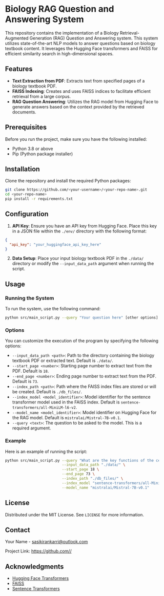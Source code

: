
# Biology RAG Question and Answering System

This repository contains the implementation of a Biology Retrieval-Augmented Generation (RAG) Question and Answering system. This system utilizes state-of-the-art NLP models to answer questions based on biology textbook content. It leverages the Hugging Face transformers and FAISS for efficient similarity search in high-dimensional spaces.

## Features

- **Text Extraction from PDF**: Extracts text from specified pages of a biology textbook PDF.
- **FAISS Indexing**: Creates and uses FAISS indices to facilitate efficient retrieval from a large corpus.
- **RAG Question Answering**: Utilizes the RAG model from Hugging Face to generate answers based on the context provided by the retrieved documents.

## Prerequisites

Before you run the project, make sure you have the following installed:
- Python 3.8 or above
- Pip (Python package installer)

## Installation

Clone the repository and install the required Python packages:

```bash
git clone https://github.com/<your-username>/<your-repo-name>.git
cd <your-repo-name>
pip install -r requirements.txt
```

## Configuration

1. **API Key**: Ensure you have an API key from Hugging Face. Place this key in a JSON file within the `./env/` directory with the following format:

```json
{
  "api_key": "your_huggingface_api_key_here"
}
```

2. **Data Setup**: Place your input biology textbook PDF in the `./data/` directory or modify the `--input_data_path` argument when running the script.

## Usage

### Running the System

To run the system, use the following command:

```bash
python src/main_script.py --query "Your question here" [other options]
```

### Options

You can customize the execution of the program by specifying the following options:

- `--input_data_path <path>`: Path to the directory containing the biology textbook PDF or extracted text. Default is `./data/`.
- `--start_page <number>`: Starting page number to extract text from the PDF. Default is `18`.
- `--end_page <number>`: Ending page number to extract text from the PDF. Default is `73`.
- `--index_path <path>`: Path where the FAISS index files are stored or will be created. Default is `./db_files/`.
- `--index_model <model_identifier>`: Model identifier for the sentence transformer model used in the FAISS index. Default is `sentence-transformers/all-MiniLM-l6-v2`.
- `--model_name <model_identifier>`: Model identifier on Hugging Face for the RAG model. Default is `mistralai/Mistral-7B-v0.1`.
- `--query <text>`: The question to be asked to the model. This is a required argument.

### Example

Here is an example of running the script:

```bash
python src/main_script.py --query "What are the key functions of the cell membrane?" \
                          --input_data_path "./data/" \
                          --start_page 18 \
                          --end_page 73 \
                          --index_path "./db_files/" \
                          --index_model "sentence-transformers/all-MiniLM-l6-v2" \
                          --model_name "mistralai/Mistral-7B-v0.1"
```



## License

Distributed under the MIT License. See `LICENSE` for more information.

## Contact

Your Name - [sasikirankarri@outlook.com](mailto:sasikirankarri@outlook.com)

Project Link: [https://github.com/<your-username>/](https://github.com/<your-username>/<your-repo-name>)

## Acknowledgments

- [Hugging Face Transformers](https://huggingface.co/transformers/)
- [FAISS](https://github.com/facebookresearch/faiss)
- [Sentence Transformers](https://www.sbert.net/)
```
